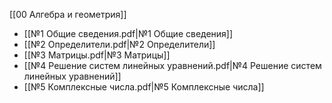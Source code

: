 [[00 Алгебра и геометрия]]

- [[№1 Общие сведения.pdf|№1 Общие сведения]]
- [[№2 Определители.pdf|№2 Определители]]
- [[№3 Матрицы.pdf|№3 Матрицы]]
- [[№4 Решение систем линейных уравнений.pdf|№4 Решение систем линейных уравнений]]
- [[№5 Комплексные числа.pdf|№5 Комплексные числа]]